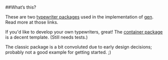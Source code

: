 ##What’s this?

These are two [typewriter packages](https://github.com/clipperhouse/gen/typewriter) used in the implementation of [gen](https://github.com/clipperhouse/gen). Read more at those links.

If you'd like to develop your own typewriters, great! The [container package](https://github.com/clipperhouse/gen/typewriters/tree/master/container) is a decent template. (Still needs tests.)

The classic package is a bit convoluted due to early design decisions; probably not a good example for getting started. ;)
